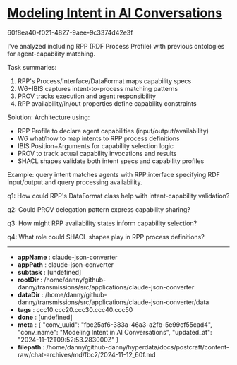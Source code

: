 # [Modeling Intent in AI Conversations](https://claude.ai/chat/fbc25af6-383a-46a3-a2fb-5e99cf55cad4)

60f8ea40-f021-4827-9aee-9c3374d42e3f

 I've analyzed including RPP (RDF Process Profile) with previous ontologies for agent-capability matching.

Task summaries:
1. RPP's Process/Interface/DataFormat maps capability specs
2. W6+IBIS captures intent-to-process matching patterns
3. PROV tracks execution and agent responsibility 
4. RPP availability/in/out properties define capability constraints

Solution:
Architecture using:
- RPP Profile to declare agent capabilities (input/output/availability)
- W6 what/how to map intents to RPP process definitions
- IBIS Position+Arguments for capability selection logic
- PROV to track actual capability invocations and results
- SHACL shapes validate both intent specs and capability profiles

Example: query intent matches agents with RPP:interface specifying RDF input/output and query processing availability.

q1: How could RPP's DataFormat class help with intent-capability validation?

q2: Could PROV delegation pattern express capability sharing?

q3: How might RPP availability states inform capability selection?

q4: What role could SHACL shapes play in RPP process definitions?

---

* **appName** : claude-json-converter
* **appPath** : claude-json-converter
* **subtask** : [undefined]
* **rootDir** : /home/danny/github-danny/transmissions/src/applications/claude-json-converter
* **dataDir** : /home/danny/github-danny/transmissions/src/applications/claude-json-converter/data
* **tags** : ccc10.ccc20.ccc30.ccc40.ccc50
* **done** : [undefined]
* **meta** : {
  "conv_uuid": "fbc25af6-383a-46a3-a2fb-5e99cf55cad4",
  "conv_name": "Modeling Intent in AI Conversations",
  "updated_at": "2024-11-12T09:52:53.283000Z"
}
* **filepath** : /home/danny/github-danny/hyperdata/docs/postcraft/content-raw/chat-archives/md/fbc2/2024-11-12_60f.md